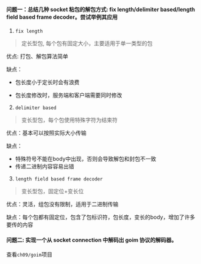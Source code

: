 #### 问题一：总结几种 socket 粘包的解包方式: fix length/delimiter based/length field based frame decoder。尝试举例其应用

1. `fix length`

> 定长型包, 每个包有固定大小，主要适用于单一类型的包

优点: 打包、解包算法简单

缺点：

* 包长度小于定长时会有浪费

* 包长度修改时，服务端和客户端需要同时修改

2. `delimiter based`

> 变长型包，每个包使用特殊字符为结束符

优点：基本可以按照实际大小传输

缺点：

* 特殊符号不能在body中出现，否则会导致解包和封包不一致
* 传递二进制内容容易出错

3. `length field based frame decoder`

> 变长型包，固定位+变长位

优点：灵活，组包没有限制，适用于二进制传输

缺点：每个包都有固定位，包含了包标识符，包长度，变长的body，增加了许多要传的内容

#### 问题二: 实现一个从 socket connection 中解码出 goim 协议的解码器。
查看`ch09/goim`项目